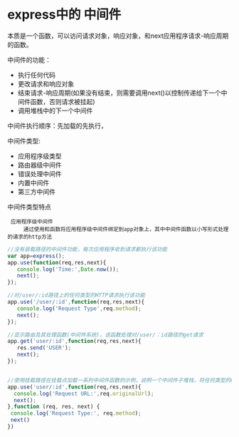 #  express中的 中间件
 本质是一个函数，可以访问请求对象，响应对象，和next应用程序请求-响应周期的函数。
 
 中间件的功能：
 * 执行任何代码
* 更改请求和响应对象
* 结束请求-响应周期(如果没有结束，则需要调用next()以控制传递给下一个中间件函数，否则请求被挂起)
* 调用堆栈中的下一个中间件

中间件执行顺序：先加载的先执行，

中间件类型:
 * 应用程序级类型
 * 路由器级中间件
 * 错误处理中间件
 * 内置中间件
 * 第三方中间件


中间件类型特点
   
     应用程序级中间件
         通过使用和函数将应用程序级中间件绑定到app对象上，其中中间件函数以小写形式处理的请求的http方法
            
   ```javascript
   //没有装载路径的中间件功能，每次应用程序收到请求都执行该功能
  var app=express();
 app.use(function(req,res,next){
      console.log('Time:',Date.now());
      next();
}); 

 //对/user/:id路径上的任何类型的HTTP请求执行该功能
app.use('/user/:id',function(req,res,next){
      console.log('Request Type',req.method);
      next();
});

//显示路由及其处理函数(中间件系统)，该函数处理对/user/：id路径的get请求
app.get('user/:id',function(req,res,next){
      res.send('USER');
      next();
});


//使用挂载路径在挂载点加载一系列中间件函数的示例，说明一个中间件子堆栈，将任何类型的http请求信息打印到/user/：路径
app.use('user/:id',function(req,res,next){
     console.log('Request URL:',req.originalUrl);
     next();
},function (req, res, next) {
    console.log('Request Type:', req.method);
    next()
  })
  
   ```
